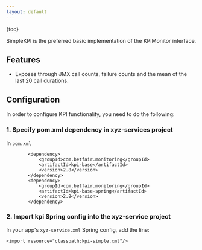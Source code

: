 ```yaml
---
layout: default
---
```

{toc}

SimpleKPI is the preferred basic implementation of the KPIMonitor interface.

## Features

* Exposes through JMX call counts, failure counts and the mean of the last 20 call durations. 

## Configuration

In order to configure KPI functionality, you need to do the following:

### 1. Specify pom.xml dependency in xyz-services project

In ```pom.xml```
```
        <dependency>
            <groupId>com.betfair.monitoring</groupId>
            <artifactId>kpi-base</artifactId>
            <version>2.8</version>
        </dependency>
        <dependency>
            <groupId>com.betfair.monitoring</groupId>
            <artifactId>kpi-base-spring</artifactId>
            <version>2.8</version>
        </dependency>
```


### 2. Import kpi Spring config into the xyz-service project

In your app's ```xyz-service.xml``` Spring config, add the line:
```
<import resource="classpath:kpi-simple.xml"/>
```


